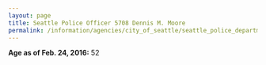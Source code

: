 ```yaml
---
layout: page
title: Seattle Police Officer 5708 Dennis M. Moore
permalink: /information/agencies/city_of_seattle/seattle_police_department/copbook/5708/
---
```


**Age as of Feb. 24, 2016:** 52
